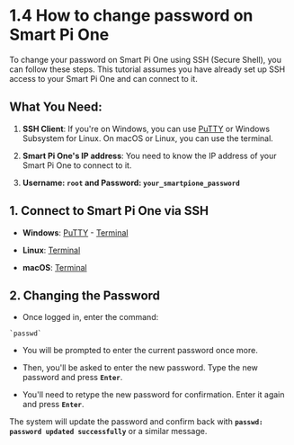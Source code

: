 # 1.4 How to change password on Smart Pi One

To change your password on Smart Pi One using SSH (Secure Shell), you can follow these steps. This tutorial assumes you have already set up SSH access to your Smart Pi One and can connect to it.

## What You Need:

1. **SSH Client**: If you're on Windows, you can use [PuTTY](https://www.chiark.greenend.org.uk/~sgtatham/putty/latest.html) or Windows Subsystem for Linux. On macOS or Linux, you can use the terminal.

2. **Smart Pi One's IP address**: You need to know the IP address of your Smart Pi One to connect to it.

3. **Username: `root` and Password: `your_smartpione_password`**

## 1. Connect to Smart Pi One via SSH

- **Windows**: [PuTTY](https://wiki.yumi-lab.com/SmartPI/SmartPi_Connect_Ssh/) - [Terminal](https://wiki.yumi-lab.com/SmartPI/SmartPi_Connect_Ssh/)

- **Linux**: [Terminal](https://wiki.yumi-lab.com/SmartPI/SmartPi_Connect_Ssh/)

- **macOS**: [Terminal](https://wiki.yumi-lab.com/SmartPI/SmartPi_Connect_Ssh/)


## 2. Changing the Password

- Once logged in, enter the command:

```
`passwd`
```

- You will be prompted to enter the current password once more.

- Then, you'll be asked to enter the new password. Type the new password and press **`Enter`**.

- You'll need to retype the new password for confirmation. Enter it again and press **`Enter`**.

The system will update the password and confirm back with **`passwd: password updated successfully`** or a similar message.


